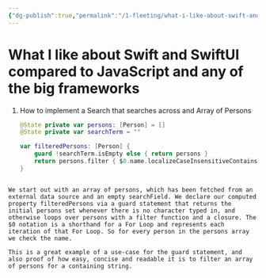 ```yaml
---
{"dg-publish":true,"permalink":"/1-fleeting/what-i-like-about-swift-and-swift-ui-compared-to-java-script-and-any-of-the-big-frameworks/","tags":["code/swift"],"created":"2023-09-30T19:11:39.652-05:00","updated":"2023-09-30T19:34:00.112-05:00"}
---
```


# What I like about Swift and SwiftUI compared to JavaScript and any of the big frameworks

1. How to implement a Search that searches across and Array of Persons
   ```Swift
   @State private var persons: [Person] = []
   @State private var searchTerm = ""

   var filteredPersons: [Person] {
	   guard !searchTerm.isEmpty else { return persons }
	   return persons.filter { $0.name.localizeCaseInsensitiveContains(searchTerm) }
   }
```

We start out with an array of persons, which has been fetched from an external data source and an empty searchField. We declare our computed property filteredPersons via a guard statement that returns the initial persons set whenever there is no character typed in, and otherwise loops over persons with a filter function and a closure. The $0 notation is a shorthand for a For Loop and represents each iteration of that For Loop. So for every person in the persons array we check the name.

This is a great example of a use-case for the guard statement, and also proof of how easy, concise and readable it is to filter an array of persons for a containing string.